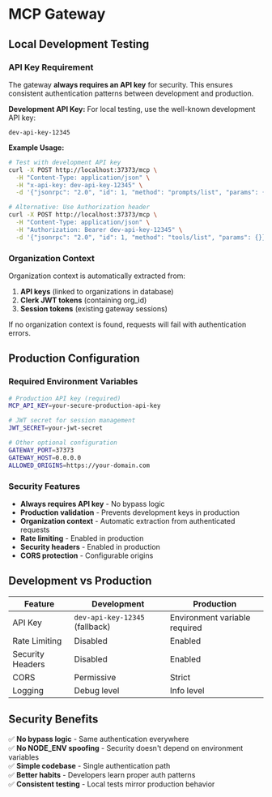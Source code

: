 # MCP Gateway

## Local Development Testing

### API Key Requirement

The gateway **always requires an API key** for security. This ensures consistent authentication patterns between development and production.

**Development API Key:**
For local testing, use the well-known development API key:
```
dev-api-key-12345
```

**Example Usage:**
```bash
# Test with development API key
curl -X POST http://localhost:37373/mcp \
  -H "Content-Type: application/json" \
  -H "x-api-key: dev-api-key-12345" \
  -d '{"jsonrpc": "2.0", "id": 1, "method": "prompts/list", "params": {}}'

# Alternative: Use Authorization header
curl -X POST http://localhost:37373/mcp \
  -H "Content-Type: application/json" \
  -H "Authorization: Bearer dev-api-key-12345" \
  -d '{"jsonrpc": "2.0", "id": 1, "method": "tools/list", "params": {}}'
```

### Organization Context

Organization context is automatically extracted from:
1. **API keys** (linked to organizations in database)
2. **Clerk JWT tokens** (containing org_id)
3. **Session tokens** (existing gateway sessions)

If no organization context is found, requests will fail with authentication errors.

## Production Configuration

### Required Environment Variables

```bash
# Production API key (required)
MCP_API_KEY=your-secure-production-api-key

# JWT secret for session management
JWT_SECRET=your-jwt-secret

# Other optional configuration
GATEWAY_PORT=37373
GATEWAY_HOST=0.0.0.0
ALLOWED_ORIGINS=https://your-domain.com
```

### Security Features

- **Always requires API key** - No bypass logic
- **Production validation** - Prevents development keys in production
- **Organization context** - Automatic extraction from authenticated requests
- **Rate limiting** - Enabled in production
- **Security headers** - Enabled in production
- **CORS protection** - Configurable origins

## Development vs Production

| Feature | Development | Production |
|---------|-------------|------------|
| API Key | `dev-api-key-12345` (fallback) | Environment variable required |
| Rate Limiting | Disabled | Enabled |
| Security Headers | Disabled | Enabled |
| CORS | Permissive | Strict |
| Logging | Debug level | Info level |

## Security Benefits

✅ **No bypass logic** - Same authentication everywhere  
✅ **No NODE_ENV spoofing** - Security doesn't depend on environment variables  
✅ **Simple codebase** - Single authentication path  
✅ **Better habits** - Developers learn proper auth patterns  
✅ **Consistent testing** - Local tests mirror production behavior 
